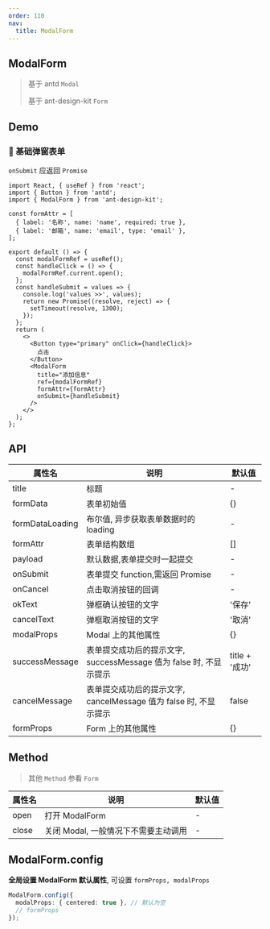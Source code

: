 ```yaml
---
order: 110
nav:
  title: ModalForm
---
```


## ModalForm

> 基于 antd `Modal`
>
> 基于 ant-design-kit `Form`

## Demo

### 🌵 基础弹窗表单

`onSubmit` 应返回 `Promise`

```tsx
import React, { useRef } from 'react';
import { Button } from 'antd';
import { ModalForm } from 'ant-design-kit';

const formAttr = [
  { label: '名称', name: 'name', required: true },
  { label: '邮箱', name: 'email', type: 'email' },
];

export default () => {
  const modalFormRef = useRef();
  const handleClick = () => {
    modalFormRef.current.open();
  };
  const handleSubmit = values => {
    console.log('values >>', values);
    return new Promise((resolve, reject) => {
      setTimeout(resolve, 1300);
    });
  };
  return (
    <>
      <Button type="primary" onClick={handleClick}>
        点击
      </Button>
      <ModalForm
        title="添加信息"
        ref={modalFormRef}
        formAttr={formAttr}
        onSubmit={handleSubmit}
      />
    </>
  );
};
```

## API

| 属性名          | 说明                                                               | 默认值         |
| --------------- | ------------------------------------------------------------------ | -------------- |
| title           | 标题                                                               | -              |
| formData        | 表单初始值                                                         | {}             |
| formDataLoading | 布尔值, 异步获取表单数据时的 loading                               | -              |
| formAttr        | 表单结构数组                                                       | []             |
| payload         | 默认数据,表单提交时一起提交                                        | -              |
| onSubmit        | 表单提交 function,需返回 Promise                                   | -              |
| onCancel        | 点击取消按钮的回调                                                 | -              |
| okText          | 弹框确认按钮的文字                                                 | '保存'         |
| cancelText      | 弹框取消按钮的文字                                                 | '取消'         |
| modalProps      | Modal 上的其他属性                                                 | {}             |
| successMessage  | 表单提交成功后的提示文字, successMessage 值为 false 时, 不显示提示 | title + '成功' |
| cancelMessage   | 表单提交成功后的提示文字, cancelMessage 值为 false 时, 不显示提示  | false          |
| formProps       | Form 上的其他属性                                                  | {}             |

## Method

> 其他 `Method` 参看 `Form`

| 属性名 | 说明                                 | 默认值 |
| ------ | ------------------------------------ | ------ |
| open   | 打开 ModalForm                       | -      |
| close  | 关闭 Modal, 一般情况下不需要主动调用 | -      |

## ModalForm.config

**全局设置 ModalForm 默认属性**, 可设置 `formProps, modalProps`

```ts
ModalForm.config({
  modalProps: { centered: true }, // 默认为空
  // formProps
});
```
